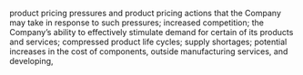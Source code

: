 product  pricing  pressures  and  product  pricing  actions  that  the  Company  may  take  in  response  to  such  pressures;  increased
competition; the Company’s ability to effectively stimulate demand for certain of its products and services; compressed product
life  cycles;  supply  shortages;  potential  increases  in  the  cost  of  components,  outside  manufacturing  services,  and  developing,